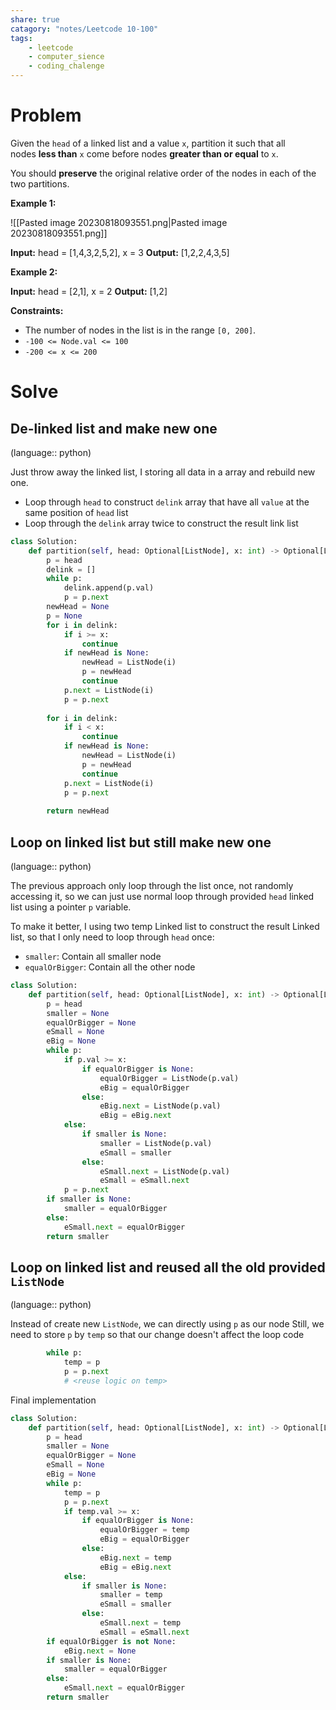 ```yaml
---
share: true
catagory: "notes/Leetcode 10-100"
tags:
    - leetcode
    - computer_sience
    - coding_chalenge
---
```


# Problem

Given the `head` of a linked list and a value `x`, partition it such that all nodes **less than** `x` come before nodes **greater than or equal** to `x`.

You should **preserve** the original relative order of the nodes in each of the two partitions.

**Example 1:**

![[Pasted image 20230818093551.png|Pasted image 20230818093551.png]]

**Input:** head = [1,4,3,2,5,2], x = 3
**Output:** [1,2,2,4,3,5]

**Example 2:**

**Input:** head = [2,1], x = 2
**Output:** [1,2]

**Constraints:**

- The number of nodes in the list is in the range `[0, 200]`.
- `-100 <= Node.val <= 100`
- `-200 <= x <= 200`

# Solve
## De-linked list and make new one
(language:: python)

Just throw away the linked list, I storing all data in a array and rebuild new one.
- Loop through `head` to construct `delink` array that have all `value` at the same position of `head` list
- Loop through the `delink` array twice to construct the result link list 

```python
class Solution:
    def partition(self, head: Optional[ListNode], x: int) -> Optional[ListNode]:
        p = head
        delink = []
        while p:
            delink.append(p.val) 
            p = p.next
        newHead = None
        p = None
        for i in delink:
            if i >= x:
                continue
            if newHead is None:
                newHead = ListNode(i)
                p = newHead
                continue
            p.next = ListNode(i)
            p = p.next
        
        for i in delink:
            if i < x:
                continue
            if newHead is None:
                newHead = ListNode(i)
                p = newHead
                continue
            p.next = ListNode(i)
            p = p.next
            
        return newHead
```

## Loop on linked list but still make new one
(language:: python)

The previous approach only loop through the list once, not randomly accessing it, so we can just use normal loop through provided `head` linked list using a pointer `p` variable.

To make it better, I using two temp Linked list to construct the result Linked list, so that I only need to loop through `head` once:
- `smaller`: Contain all smaller node
- `equalOrBigger`: Contain all the other node


```python
class Solution:
    def partition(self, head: Optional[ListNode], x: int) -> Optional[ListNode]:
        p = head
        smaller = None
        equalOrBigger = None
        eSmall = None
        eBig = None
        while p:
            if p.val >= x:
                if equalOrBigger is None:
                    equalOrBigger = ListNode(p.val)
                    eBig = equalOrBigger
                else:
                    eBig.next = ListNode(p.val)
                    eBig = eBig.next
            else:
                if smaller is None:
                    smaller = ListNode(p.val)
                    eSmall = smaller
                else:
                    eSmall.next = ListNode(p.val)
                    eSmall = eSmall.next
            p = p.next
        if smaller is None:
            smaller = equalOrBigger
        else:
            eSmall.next = equalOrBigger
        return smaller
```

## Loop on linked list and reused all the old provided `ListNode`
(language:: python)

Instead of create new `ListNode`, we can directly using `p` as our node
Still, we need to store `p` by `temp` so that our change doesn't affect the loop code
```python
        while p:
            temp = p
            p = p.next
            # <reuse logic on temp>
```

Final implementation
```python
class Solution:
    def partition(self, head: Optional[ListNode], x: int) -> Optional[ListNode]:
        p = head
        smaller = None
        equalOrBigger = None
        eSmall = None
        eBig = None
        while p:
            temp = p
            p = p.next
            if temp.val >= x:
                if equalOrBigger is None:
                    equalOrBigger = temp
                    eBig = equalOrBigger
                else:
                    eBig.next = temp
                    eBig = eBig.next
            else:
                if smaller is None:
                    smaller = temp
                    eSmall = smaller
                else:
                    eSmall.next = temp
                    eSmall = eSmall.next
        if equalOrBigger is not None:
            eBig.next = None
        if smaller is None:
            smaller = equalOrBigger
        else:
            eSmall.next = equalOrBigger
        return smaller
```
